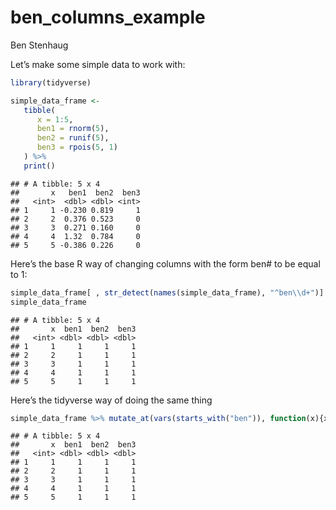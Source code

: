 ben\_columns\_example
================
Ben Stenhaug

Let’s make some simple data to work with:

``` r
library(tidyverse)

simple_data_frame <- 
   tibble(
      x = 1:5,
      ben1 = rnorm(5),
      ben2 = runif(5),
      ben3 = rpois(5, 1)
   ) %>% 
   print()
```

    ## # A tibble: 5 x 4
    ##       x   ben1  ben2  ben3
    ##   <int>  <dbl> <dbl> <int>
    ## 1     1 -0.230 0.819     1
    ## 2     2  0.376 0.523     0
    ## 3     3  0.271 0.160     0
    ## 4     4  1.32  0.784     0
    ## 5     5 -0.386 0.226     0

Here’s the base R way of changing columns with the form ben\# to be
equal to
1:

``` r
simple_data_frame[ , str_detect(names(simple_data_frame), "^ben\\d+")] <- 1
simple_data_frame
```

    ## # A tibble: 5 x 4
    ##       x  ben1  ben2  ben3
    ##   <int> <dbl> <dbl> <dbl>
    ## 1     1     1     1     1
    ## 2     2     1     1     1
    ## 3     3     1     1     1
    ## 4     4     1     1     1
    ## 5     5     1     1     1

Here’s the tidyverse way of doing the same
thing

``` r
simple_data_frame %>% mutate_at(vars(starts_with("ben")), function(x){x = 1})
```

    ## # A tibble: 5 x 4
    ##       x  ben1  ben2  ben3
    ##   <int> <dbl> <dbl> <dbl>
    ## 1     1     1     1     1
    ## 2     2     1     1     1
    ## 3     3     1     1     1
    ## 4     4     1     1     1
    ## 5     5     1     1     1
